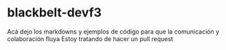 # blackbelt-devf3
Acá dejo los markdowns y ejemplos de código para que la comunicación y colaboración fluya
Estoy tratando de hacer un pull request
